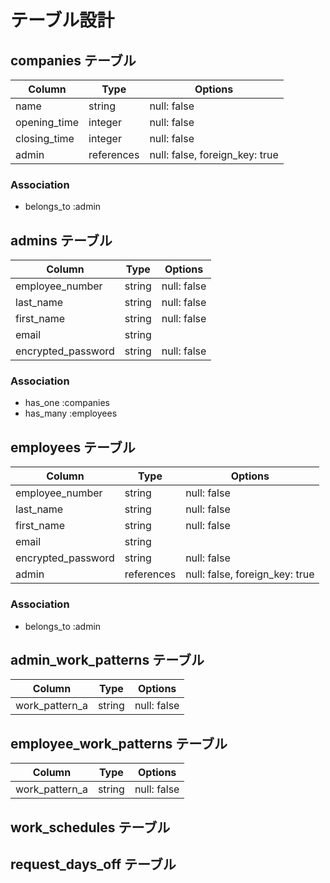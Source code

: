 # テーブル設計

## companies テーブル

| Column       | Type       | Options                        |
| ------------ | ---------- | ------------------------------ |
| name         | string     | null: false                    |
| opening_time | integer    | null: false                    |
| closing_time | integer    | null: false                    |
| admin        | references | null: false, foreign_key: true |

### Association

- belongs_to :admin

## admins テーブル

| Column             | Type   | Options     |
| ------------------ | ------ | ----------- |
| employee_number    | string | null: false |
| last_name          | string | null: false |
| first_name         | string | null: false |
| email              | string |             |
| encrypted_password | string | null: false |

### Association

- has_one  :companies
- has_many :employees

## employees テーブル

| Column             | Type       | Options                        |
| ------------------ | ---------- | ------------------------------ |
| employee_number    | string     | null: false                    |
| last_name          | string     | null: false                    |
| first_name         | string     | null: false                    |
| email              | string     |                                |
| encrypted_password | string     | null: false                    |
| admin              | references | null: false, foreign_key: true |

### Association

- belongs_to :admin

## admin_work_patterns テーブル

| Column         | Type   | Options     |
| -------------- | ------ | ----------- |
| work_pattern_a | string | null: false |

## employee_work_patterns テーブル

| Column         | Type   | Options     |
| -------------- | ------ | ----------- |
| work_pattern_a | string | null: false |

## work_schedules テーブル

## request_days_off テーブル